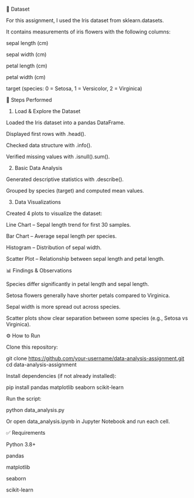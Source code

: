 📂 Dataset

For this assignment, I used the Iris dataset from sklearn.datasets.

It contains measurements of iris flowers with the following columns:

sepal length (cm)

sepal width (cm)

petal length (cm)

petal width (cm)

target (species: 0 = Setosa, 1 = Versicolor, 2 = Virginica)

📝 Steps Performed
1. Load & Explore the Dataset

Loaded the Iris dataset into a pandas DataFrame.

Displayed first rows with .head().

Checked data structure with .info().

Verified missing values with .isnull().sum().

2. Basic Data Analysis

Generated descriptive statistics with .describe().

Grouped by species (target) and computed mean values.

3. Data Visualizations

Created 4 plots to visualize the dataset:

Line Chart – Sepal length trend for first 30 samples.

Bar Chart – Average sepal length per species.

Histogram – Distribution of sepal width.

Scatter Plot – Relationship between sepal length and petal length.

📊 Findings & Observations

Species differ significantly in petal length and sepal length.

Setosa flowers generally have shorter petals compared to Virginica.

Sepal width is more spread out across species.

Scatter plots show clear separation between some species (e.g., Setosa vs Virginica).

⚙️ How to Run

Clone this repository:

git clone https://github.com/your-username/data-analysis-assignment.git
cd data-analysis-assignment


Install dependencies (if not already installed):

pip install pandas matplotlib seaborn scikit-learn


Run the script:

python data_analysis.py


Or open data_analysis.ipynb in Jupyter Notebook and run each cell.

✅ Requirements

Python 3.8+

pandas

matplotlib

seaborn

scikit-learn
